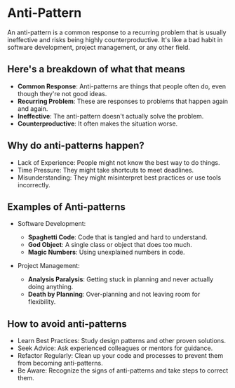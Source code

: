 # Anti-Pattern

An anti-pattern is a common response to a recurring problem that is usually ineffective and risks being highly counterproductive. It's like a bad habit in software development, project management, or any other field.

## Here's a breakdown of what that means

- **Common Response**: Anti-patterns are things that people often do, even though they're not good ideas.
- **Recurring Problem**: These are responses to problems that happen again and again.
- **Ineffective**: The anti-pattern doesn't actually solve the problem.
- **Counterproductive**: It often makes the situation worse.

## Why do anti-patterns happen?

- Lack of Experience: People might not know the best way to do things.
- Time Pressure: They might take shortcuts to meet deadlines.
- Misunderstanding: They might misinterpret best practices or use tools incorrectly.

## Examples of Anti-patterns

- Software Development:
  - **Spaghetti Code**: Code that is tangled and hard to understand.
  - **God Object**: A single class or object that does too much.
  - **Magic Numbers**: Using unexplained numbers in code.

- Project Management:
  - **Analysis Paralysis**: Getting stuck in planning and never actually doing anything.
  - **Death by Planning**: Over-planning and not leaving room for flexibility.

## How to avoid anti-patterns

- Learn Best Practices: Study design patterns and other proven solutions.
- Seek Advice: Ask experienced colleagues or mentors for guidance.
- Refactor Regularly: Clean up your code and processes to prevent them from becoming anti-patterns.
- Be Aware: Recognize the signs of anti-patterns and take steps to correct them.
